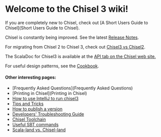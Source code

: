 # **Welcome to the Chisel 3 wiki!**

If you are completely new to Chisel, check out [A Short Users Guide to Chisel](Short Users Guide to Chisel).

Chisel is constantly being improved.  See the latest [Release Notes](release-notes-17-04-23).

For migrating from Chisel 2 to Chisel 3, check out [Chisel3 vs Chisel2](Chisel3-vs-Chisel2).

The ScalaDoc for Chisel3 is available at the [API tab on the Chisel web site.](https://chisel.eecs.berkeley.edu/api/)

For useful design patterns, see the [Cookbook](Cookbook).

#### Other interesting pages:
* [Frequently Asked Questions](Frequently Asked Questions)
* [Printing in Chisel](Printing in Chisel)
* [How to use IntelliJ to run chisel3](intellij-setup)
* [Tips and Tricks](tips-and-tricks)
* [How to publish a version](how-to-publish)
* [Developers' Troubleshooting Guide](troubleshooting)
* [Chisel Toolchain](chisel-toolchain)
* [Useful SBT commands](useful-sbt-commands)
* [Scala-land vs. Chisel-land](Scala-land-vs.-Chisel-land)

